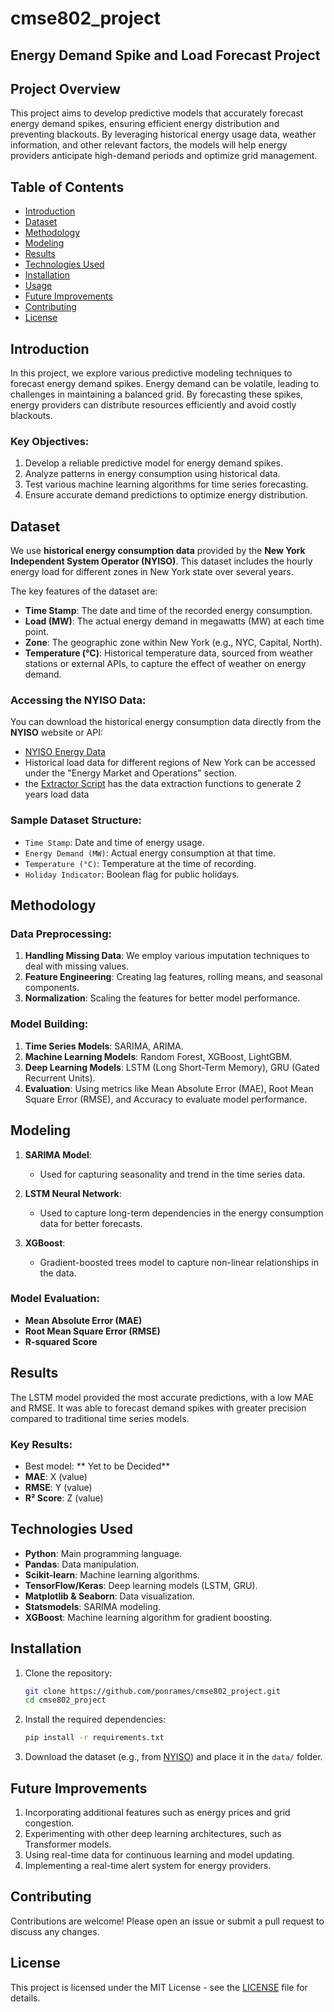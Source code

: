 # cmse802_project

## Energy Demand Spike and Load Forecast Project

## Project Overview

This project aims to develop predictive models that accurately forecast energy demand spikes, ensuring efficient energy distribution and preventing blackouts. By leveraging historical energy usage data, weather information, and other relevant factors, the models will help energy providers anticipate high-demand periods and optimize grid management.

## Table of Contents
- [Introduction](#introduction)
- [Dataset](#dataset)
- [Methodology](#methodology)
- [Modeling](#modeling)
- [Results](#results)
- [Technologies Used](#technologies-used)
- [Installation](#installation)
- [Usage](#usage)
- [Future Improvements](#future-improvements)
- [Contributing](#contributing)
- [License](#license)

## Introduction

In this project, we explore various predictive modeling techniques to forecast energy demand spikes. Energy demand can be volatile, leading to challenges in maintaining a balanced grid. By forecasting these spikes, energy providers can distribute resources efficiently and avoid costly blackouts.

### Key Objectives:
1. Develop a reliable predictive model for energy demand spikes.
2. Analyze patterns in energy consumption using historical data.
3. Test various machine learning algorithms for time series forecasting.
4. Ensure accurate demand predictions to optimize energy distribution.

## Dataset

We use **historical energy consumption data** provided by the **New York Independent System Operator (NYISO)**. This dataset includes the hourly energy load for different zones in New York state over several years.

The key features of the dataset are:
- **Time Stamp**: The date and time of the recorded energy consumption.
- **Load (MW)**: The actual energy demand in megawatts (MW) at each time point.
- **Zone**: The geographic zone within New York (e.g., NYC, Capital, North).
- **Temperature (°C)**: Historical temperature data, sourced from weather stations or external APIs, to capture the effect of weather on energy demand.

### Accessing the NYISO Data:
You can download the historical energy consumption data directly from the **NYISO** website or API:
- [NYISO Energy Data](https://www.nyiso.com/)
- Historical load data for different regions of New York can be accessed under the "Energy Market and Operations" section.
- the [Extractor Script](/data/raw/extractor.py) has the data extraction functions to generate 2 years load data


### Sample Dataset Structure:
- `Time Stamp`: Date and time of energy usage.
- `Energy Demand (MW)`: Actual energy consumption at that time.
- `Temperature (°C)`: Temperature at the time of recording.
- `Holiday Indicator`: Boolean flag for public holidays.

## Methodology

### Data Preprocessing:
1. **Handling Missing Data**: We employ various imputation techniques to deal with missing values.
2. **Feature Engineering**: Creating lag features, rolling means, and seasonal components.
3. **Normalization**: Scaling the features for better model performance.

### Model Building:
1. **Time Series Models**: SARIMA, ARIMA.
2. **Machine Learning Models**: Random Forest, XGBoost, LightGBM.
3. **Deep Learning Models**: LSTM (Long Short-Term Memory), GRU (Gated Recurrent Units).
4. **Evaluation**: Using metrics like Mean Absolute Error (MAE), Root Mean Square Error (RMSE), and Accuracy to evaluate model performance.

## Modeling

1. **SARIMA Model**:
   - Used for capturing seasonality and trend in the time series data.
   
2. **LSTM Neural Network**:
   - Used to capture long-term dependencies in the energy consumption data for better forecasts.
   
3. **XGBoost**:
   - Gradient-boosted trees model to capture non-linear relationships in the data.

### Model Evaluation:
- **Mean Absolute Error (MAE)**
- **Root Mean Square Error (RMSE)**
- **R-squared Score**

## Results

The LSTM model provided the most accurate predictions, with a low MAE and RMSE. It was able to forecast demand spikes with greater precision compared to traditional time series models.

### Key Results:
- Best model: ** Yet to be Decided**
- **MAE**: X (value)
- **RMSE**: Y (value)
- **R² Score**: Z (value)

## Technologies Used

- **Python**: Main programming language.
- **Pandas**: Data manipulation.
- **Scikit-learn**: Machine learning algorithms.
- **TensorFlow/Keras**: Deep learning models (LSTM, GRU).
- **Matplotlib & Seaborn**: Data visualization.
- **Statsmodels**: SARIMA modeling.
- **XGBoost**: Machine learning algorithm for gradient boosting.

## Installation

1. Clone the repository:
   ```bash
   git clone https://github.com/ponrames/cmse802_project.git
   cd cmse802_project
   ```

2. Install the required dependencies:
   ```bash
   pip install -r requirements.txt
   ```

3. Download the dataset (e.g., from [NYISO](https://www.nyiso.com/)) and place it in the `data/` folder.


## Future Improvements

1. Incorporating additional features such as energy prices and grid congestion.
2. Experimenting with other deep learning architectures, such as Transformer models.
3. Using real-time data for continuous learning and model updating.
4. Implementing a real-time alert system for energy providers.

## Contributing

Contributions are welcome! Please open an issue or submit a pull request to discuss any changes.

## License

This project is licensed under the MIT License - see the [LICENSE](LICENSE) file for details.

